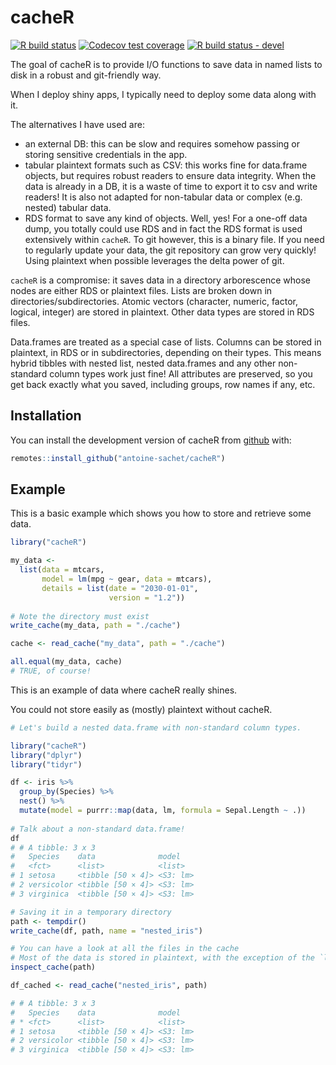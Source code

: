 # cacheR

<!-- badges: start -->
[![R build status](https://github.com/antoine-sachet/cacheR/workflows/R-CMD-check/badge.svg)](https://github.com/antoine-sachet/cacheR/actions)
[![Codecov test coverage](https://codecov.io/gh/antoine-sachet/cacheR/branch/master/graph/badge.svg)](https://codecov.io/gh/antoine-sachet/cacheR?branch=master)
[![R build status - devel](https://github.com/antoine-sachet/cacheR/workflows/R-CMD-check-devel/badge.svg)](https://github.com/antoine-sachet/cacheR/actions)
<!-- badges: end -->

The goal of cacheR is to provide I/O functions to save data in named lists to disk in a robust and git-friendly way.

When I deploy shiny apps, I typically need to deploy some data along with it.

The alternatives I have used are:
- an external DB: this can be slow and requires somehow passing or storing sensitive credentials in the app.
- tabular plaintext formats such as CSV: this works fine for data.frame objects, but requires robust readers to ensure data integrity. When the data is already in a DB, it is a waste of time to export it to csv and write readers! It is also not adapted for non-tabular data or complex (e.g. nested) tabular data.
- RDS format to save any kind of objects. Well, yes! For a one-off data dump, you totally could use RDS and in fact the RDS format is used extensively within `cacheR`. To git however, this is a binary file. If you need to regularly update your data, the git repository can grow very quickly! Using plaintext when possible leverages the delta power of git.


`cacheR` is a compromise: it saves data in a directory arborescence whose nodes are either RDS or plaintext files. Lists are broken down in directories/subdirectories. Atomic vectors (character, numeric, factor, logical, integer) are stored in plaintext. Other data types are stored in RDS files.

Data.frames are treated as a special case of lists. Columns can be stored in plaintext, in RDS or in subdirectories, depending on their types. This means hybrid tibbles with nested list, nested data.frames and any other non-standard column types work just fine! All attributes are preserved, so you get back exactly what you saved, including groups, row names if any, etc. 

## Installation

You can install the development version of cacheR from [github](https://github.com/antoine-sachet/cacheR) with:

``` r
remotes::install_github("antoine-sachet/cacheR")
```

## Example

This is a basic example which shows you how to store and retrieve some data.

``` r
library("cacheR")

my_data <- 
  list(data = mtcars, 
       model = lm(mpg ~ gear, data = mtcars),
       details = list(date = "2030-01-01", 
                      version = "1.2"))
                      
# Note the directory must exist
write_cache(my_data, path = "./cache")

cache <- read_cache("my_data", path = "./cache")

all.equal(my_data, cache)
# TRUE, of course!
```

This is an example of data where cacheR really shines.

You could not store easily as (mostly) plaintext without cacheR.

```r
# Let's build a nested data.frame with non-standard column types.

library("cacheR")
library("dplyr")
library("tidyr")

df <- iris %>%
  group_by(Species) %>%
  nest() %>%
  mutate(model = purrr::map(data, lm, formula = Sepal.Length ~ .))
  
# Talk about a non-standard data.frame!
df
# # A tibble: 3 x 3
#   Species    data              model   
#   <fct>      <list>            <list>  
# 1 setosa     <tibble [50 × 4]> <S3: lm>
# 2 versicolor <tibble [50 × 4]> <S3: lm>
# 3 virginica  <tibble [50 × 4]> <S3: lm>

# Saving it in a temporary directory
path <- tempdir()
write_cache(df, path, name = "nested_iris")

# You can have a look at all the files in the cache
# Most of the data is stored in plaintext, with the exception of the `lm` models.
inspect_cache(path)

df_cached <- read_cache("nested_iris", path)

# # A tibble: 3 x 3
#   Species    data              model   
# * <fct>      <list>            <list>  
# 1 setosa     <tibble [50 × 4]> <S3: lm>
# 2 versicolor <tibble [50 × 4]> <S3: lm>
# 3 virginica  <tibble [50 × 4]> <S3: lm>
```

